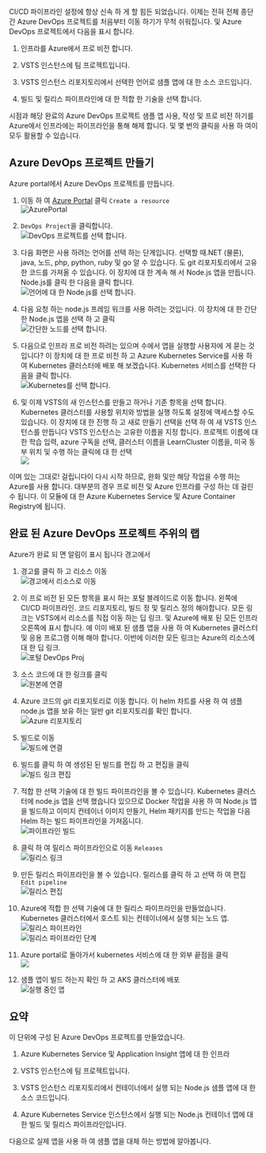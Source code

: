 CI/CD 파이프라인 설정에 항상 신속 하 게 할 힘든 되었습니다. 이제는 전혀 전체 종단 간 Azure DevOps 프로젝트를 처음부터 이동 하기가 무척 쉬워집니다. 및 Azure DevOps 프로젝트에서 다음을 표시 합니다.

1. 인프라를 Azure에서 프로 비전 합니다.

2. VSTS 인스턴스에 팀 프로젝트입니다.

3. VSTS 인스턴스 리포지토리에서 선택한 언어로 샘플 앱에 대 한 소스 코드입니다.

4. 빌드 및 릴리스 파이프라인에 대 한 적합 한 기술을 선택 합니다.

시점과 해당 완료의 Azure DevOps 프로젝트 샘플 앱 사용, 작성 및 프로 비전 하기를 Azure에서 인프라에는 파이프라인을 통해 해제 합니다. 및 몇 번의 클릭을 사용 하 여이 모두 활용할 수 있습니다.

## <a name="create-an-azure-devops-project"></a>Azure DevOps 프로젝트 만들기

Azure portal에서 Azure DevOps 프로젝트를 만듭니다.

1. 이동 하 여 [Azure Portal](https://portal.azure.com) 클릭 `Create a resource`  
![AzurePortal](../media-drafts/1-azureportal.png)

2. `DevOps Project`을 클릭합니다.  
![DevOps 프로젝트를 선택 합니다.](../media-drafts/1-pickdevopsproject.png)

3. 다음 화면은 사용 하려는 언어를 선택 하는 단계입니다. 선택할 때.NET (물론), java, 노드, php, python, ruby 및 go 알 수 있습니다. 도 git 리포지토리에서 고유한 코드를 가져올 수 있습니다. 이 장치에 대 한 계속 해 서 Node.js 앱을 만듭니다. Node.js를 클릭 한 다음을 클릭 합니다.  
![언어에 대 한 Node.js를 선택 합니다.](../media-drafts/1-picknodejsforlang.png)

4. 다음 요청 하는 node.js 프레임 워크를 사용 하려는 것입니다. 이 장치에 대 한 간단한 Node.js 앱을 선택 하 고 클릭  
![간단한 노드를 선택 합니다.](../media-drafts/1-picksimplenode.png)

5. 다음으로 인프라 프로 비전 하려는 있으며 수에서 앱을 실행할 사용자에 게 묻는 것입니다? 이 장치에 대 한 프로 비전 하 고 Azure Kubernetes Service를 사용 하 여 Kubernetes 클러스터에 배포 해 보겠습니다. Kubernetes 서비스를 선택한 다음을 클릭 합니다.  
![Kubernetes를 선택 합니다.](../media-drafts/1-pickkubernetes.png)

6. 및 이제 VSTS의 새 인스턴스를 만들고 하거나 기존 항목을 선택 합니다. Kubernetes 클러스터를 사용할 위치와 방법을 실행 하도록 설정에 액세스할 수도 있습니다. 이 장치에 대 한 진행 하 고 새로 만들기 선택을 선택 하 여 새 VSTS 인스턴스를 만듭니다 VSTS 인스턴스는 고유한 이름을 지정 합니다. 프로젝트 이름에 대 한 학습 입력, azure 구독을 선택, 클러스터 이름을 LearnCluster 이름을, 미국 동부 위치 및 수행 하는 클릭에 대 한 선택  
![](../media-drafts/1-finalconfirmation2.png)

이며 있는 그대로! 걸립니다이 다시 시작 하므로, 완화 및만 해당 작업을 수행 하는 Azure를 사용 합니다. 대부분의 경우 프로 비전 및 Azure 인프라를 구성 하는 데 걸린 수 됩니다. 이 모듈에 대 한 Azure Kubernetes Service 및 Azure Container Registry에 됩니다.

## <a name="a-lap-around-the-finished-azure-devops-project"></a>완료 된 Azure DevOps 프로젝트 주위의 랩

Azure가 완료 되 면 알림이 표시 됩니다 경고에서

1. 경고를 클릭 하 고 리소스 이동  
![경고에서 리소스로 이동](../media-drafts/1-gotoresourcefromalert.png)

2. 이 프로 비전 된 모든 항목을 표시 하는 포털 블레이드로 이동 합니다. 왼쪽에 CI/CD 파이프라인. 코드 리포지토리, 빌드 정 및 릴리스 정의 해야합니다. 모든 링크는 VSTS에서 리소스를 직접 이동 하는 딥 링크. 및 Azure에 배포 된 모든 인프라 오른쪽에 표시 합니다. 에 이미 배포 된 샘플 앱을 사용 하 여 Kubernetes 클러스터 및 응용 프로그램 이해 해야 합니다. 이번에 이러한 모든 링크는 Azure의 리소스에 대 한 딥 링크.  
![포털 DevOps Proj](../media-drafts/1-portaldevopsproj.png)

3. 소스 코드에 대 한 링크를 클릭  
![원본에 연결](../media-drafts/1-linktosource.png)

4. Azure 코드의 git 리포지토리로 이동 합니다. 이 helm 차트를 사용 하 여 샘플 node.js 앱을 보유 하는 일반 git 리포지토리를 확인 합니다.  
![Azure 리포지토리](../media-drafts/1-azurerepo.png)

5. 빌드로 이동  
![빌드에 연결](../media-drafts/1-linktobuild.png)

6. 빌드를 클릭 하 여 생성된 된 빌드를 편집 하 고 편집을 클릭  
![빌드 링크 편집](../media-drafts/1-editbuildlink2.png)

7. 적합 한 선택 기술에 대 한 빌드 파이프라인을 볼 수 있습니다. Kubernetes 클러스터에 node.js 앱을 선택 했습니다 있으므로 Docker 작업을 사용 하 여 Node.js 앱을 빌드하고 이미지 컨테이너 이미지 만들기, Helm 패키지를 만드는 작업을 다음 Helm 하는 빌드 파이프라인을 가져옵니다.  
![파이프라인 빌드](../media-drafts/1-buildpipeline2.png)

8. 클릭 하 여 릴리스 파이프라인으로 이동 `Releases`  
![릴리스 링크](../media-drafts/1-gotoreleaselink.png)

9. 만든 릴리스 파이프라인을 볼 수 있습니다. 릴리스를 클릭 하 고 선택 하 여 편집 `Edit pipeline`  
![릴리스 편집](../media-drafts/1-editrelease2.png)

10. Azure에 적합 한 선택 기술에 대 한 릴리스 파이프라인을 만들었습니다. Kubernetes 클러스터에서 호스트 되는 컨테이너에서 실행 되는 노드 앱.
![릴리스 파이프라인](../media-drafts/1-releasepipeline2.png)  
![릴리스 파이프라인 단계](../media-drafts/1-pipelinesteps.png)

11. Azure portal로 돌아가서 kubernetes 서비스에 대 한 외부 끝점을 클릭  
![](../media-drafts/1-clickonendpoint.png)

12. 샘플 앱이 빌드 하는지 확인 하 고 AKS 클러스터에 배포  
![실행 중인 앱](../media-drafts/1-apprunning.png)

## <a name="summary"></a>요약

이 단위에 구성 된 Azure DevOps 프로젝트를 만들었습니다.

1. Azure Kubernetes Service 및 Application Insight 앱에 대 한 인프라

2. VSTS 인스턴스에 팀 프로젝트입니다.

3. VSTS 인스턴스 리포지토리에서 컨테이너에서 실행 되는 Node.js 샘플 앱에 대 한 소스 코드입니다.

4. Azure Kubernetes Service 인스턴스에서 실행 되는 Node.js 컨테이너 앱에 대 한 빌드 및 릴리스 파이프라인입니다.

다음으로 실제 앱을 사용 하 여 샘플 앱을 대체 하는 방법에 알아봅니다.